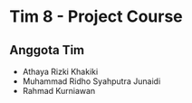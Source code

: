 # Tim 8 - Project Course


## Anggota Tim
- Athaya Rizki Khakiki
- Muhammad Ridho Syahputra Junaidi
- Rahmad Kurniawan

##
